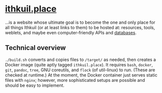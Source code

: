 # [ithkuil.place](https://ithkuil.place/)

…is a website whose ultimate goal is to become the one and only place
for all things Ithkuil (or at least links to them) to be hosted at:
resources, tools, weblets, and maybe even computer-friendly APIs and
[databases](https://github.com/Philosophical-Language-Group/NILDB). 

## Technical overview

`./build.sh` converts and copies files to `/target/` as needed, then creates a
Docker image (quite aptly tagged `ithkuil.place`). It requires `bash`,
`docker`, `git`, `pandoc`, `tree`, GNU coreutils, and `flock` (of util-linux)
to run. (These are checked at runtime.) At the moment, the Docker container
just serves static files with `nginx`; however, more sophisticated setups are
possible and should be easy to implement.

